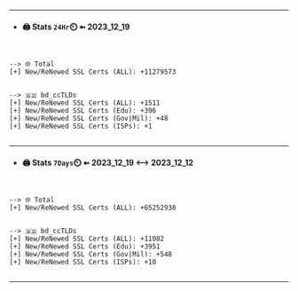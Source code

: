 

---
- #### 🖨️ **Stats** `24Hr`⏲️ ➼ 2023_12_19
```console


--> 🌐 Total
[+] New/ReNewed SSL Certs (ALL): +11279573


--> 🇧🇩 bd_ccTLDs
[+] New/ReNewed SSL Certs (ALL): +1511
[+] New/ReNewed SSL Certs (Edu): +396
[+] New/ReNewed SSL Certs (Gov|Mil): +48
[+] New/ReNewed SSL Certs (ISPs): +1


```

---
- #### 🖨️ **Stats** `7Days`⏲️ ➼ 2023_12_19 <--> 2023_12_12
```console


--> 🌐 Total
[+] New/ReNewed SSL Certs (ALL): +65252938


--> 🇧🇩 bd_ccTLDs
[+] New/ReNewed SSL Certs (ALL): +11082
[+] New/ReNewed SSL Certs (Edu): +3951
[+] New/ReNewed SSL Certs (Gov|Mil): +548
[+] New/ReNewed SSL Certs (ISPs): +10


```

---

